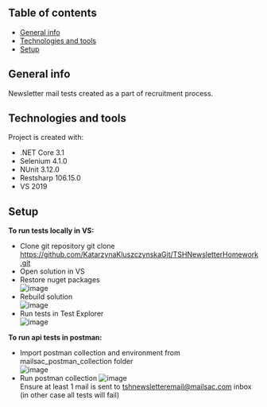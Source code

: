 ## Table of contents
* [General info](#general-info)
* [Technologies and tools](#technologies)
* [Setup](#setup)

## General info
Newsletter mail tests created as a part of recruitment process.
	
## Technologies and tools
Project is created with:
* .NET Core 3.1
* Selenium 4.1.0
* NUnit 3.12.0
* Restsharp 106.15.0
* VS 2019
	
## Setup
**To run tests locally in VS:**


* Clone git repository git clone https://github.com/KatarzynaKluszczynskaGit/TSHNewsletterHomework.git
* Open solution in VS
* Restore nuget packages <br/>
![image](https://user-images.githubusercontent.com/80790156/148475495-c7eb9048-1ef4-4831-9cdb-78b6ae97c606.png)
* Rebuild solution <br/>
![image](https://user-images.githubusercontent.com/80790156/148474915-55e252b3-d174-40f6-a25b-fb29cde42b0e.png)
* Run tests in Test Explorer <br/>
![image](https://user-images.githubusercontent.com/80790156/148475059-06107921-ff89-4235-83dc-5074730b6b4a.png)

**To run api tests in postman:**

* Import postman collection and environment from mailsac_postman_collection folder <br>
![image](https://user-images.githubusercontent.com/80790156/148476808-444d6d46-e402-4a27-9bf3-383b801b7847.png)
* Run postman collection
![image](https://user-images.githubusercontent.com/80790156/148476911-a99df904-4cdc-40f7-b3c3-92709d83c479.png) <br>
Ensure at least 1 mail is sent to tshnewsletteremail@mailsac.com inbox (in other case all tests will fail)
